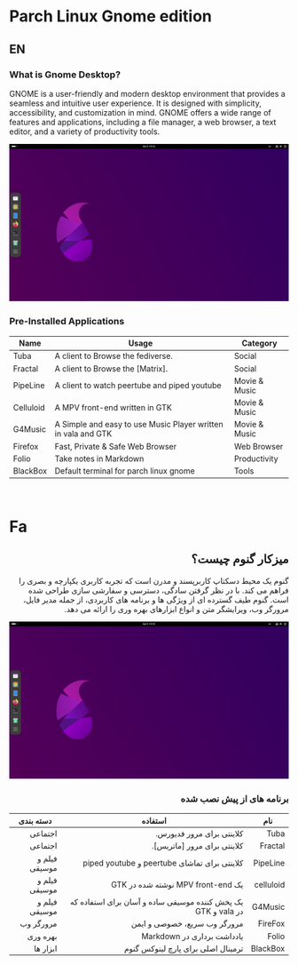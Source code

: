 # Parch Linux Gnome edition


## EN

### What is Gnome Desktop?

GNOME is a user-friendly and modern desktop environment that provides a seamless and intuitive user experience. It is designed with simplicity, accessibility, and customization in mind. GNOME offers a wide range of features and applications, including a file manager, a web browser, a text editor, and a variety of productivity tools.


![screenshot](./image/screenshot.png)

### Pre-Installed Applications

| Name         | Usage     | Category |
|--------------|-----------|------------|
| Tuba         | A client to Browse the fediverse.      | Social        |
| Fractal      | A client to Browse the [Matrix].  | Social       |
| PipeLine | A client to watch peertube and piped youtube | Movie & Music |
| Celluloid | A MPV front-end written in GTK | Movie & Music |
| G4Music | A Simple and easy to use Music Player written in vala and GTK | Movie & Music | 
| Firefox | Fast, Private & Safe Web Browser | Web Browser |
| Folio | Take notes in Markdown | Productivity |
| BlackBox | Default terminal for parch linux gnome | Tools | 



‌
# Fa

<div dir="rtl">

## میزکار گنوم چیست؟

گنوم یک محیط دسکتاپ کاربرپسند و مدرن است که تجربه کاربری یکپارچه و بصری را فراهم می کند. با در نظر گرفتن سادگی، دسترسی و سفارشی سازی طراحی شده است. گنوم طیف گسترده ای از ویژگی ها و برنامه های کاربردی، از جمله مدیر فایل، مرورگر وب، ویرایشگر متن و انواع ابزارهای بهره وری را ارائه می دهد.

![نماگرفت](./image/screenshot.png)

### برنامه های از پیش نصب شده

| نام | استفاده | دسته بندی |
|--------------|----------|------------|
| Tuba | کلاینتی برای مرور فدیورس. | اجتماعی |
| Fractal | کلاینتی برای مرور [ماتریس]. | اجتماعی |
| PipeLine | کلاینتی برای تماشای peertube و piped youtube | فیلم و موسیقی |
| celluloid | یک MPV front-end نوشته شده در GTK | فیلم و موسیقی |
| G4Music | یک پخش کننده موسیقی ساده و آسان برای استفاده که در vala و GTK | فیلم و موسیقی |
| FireFox | مرورگر وب سریع، خصوصی و ایمن | مرورگر وب |
| Folio | یادداشت برداری در Markdown | بهره وری |
| BlackBox | ترمینال اصلی برای پارچ لینوکس گنوم | ابزار ها |
</div>
